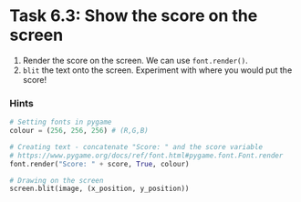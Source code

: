 # Task 6.3: Show the score on the screen

1. Render the score on the screen. We can use `font.render()`.
2. `blit` the text onto the screen. Experiment with where you would put the score!

### Hints
```python
# Setting fonts in pygame
colour = (256, 256, 256) # (R,G,B)

# Creating text - concatenate "Score: " and the score variable
# https://www.pygame.org/docs/ref/font.html#pygame.font.Font.render
font.render("Score: " + score, True, colour)

# Drawing on the screen
screen.blit(image, (x_position, y_position))
```


